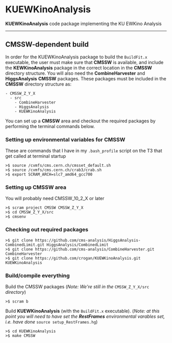# KUEWKinoAnalysis
**KUEWKinoAnalysis** code package implementing the KU EWKino Analysis

---------------------
CMSSW-dependent build 
---------------------

In order for the KUEWKinoAnalysis package to build the `BuildFit.x`
executable, the user must make sure that **CMSSW** is available, and
include the **KEWKinoAnalysis** package in the correct location in the
**CMSSW** directory structure. You will also need the **CombineHarvester**
and **HiggsAnalysis** **CMSSW** packages. These packages must be included
in the **CMSSW** directory structure as:

	- CMSSW_Z_Y_X
	  - src
		- CombineHarvester
		- HiggsAnalysis
		- KUEWKinoAnalysis

You can set up a **CMSSW** area and checkout the required packages by
performing the terminal commands below. 

### Setting up environmental variables for CMSSW
These are commands that I have in my `.bash_profile` script on the
T3 that get called at terminal startup

	>$ source /cvmfs/cms.cern.ch/cmsset_default.sh
	>$ source /cvmfs/cms.cern.ch/crab3/crab.sh
	>$ export SCRAM_ARCH=slc7_amd64_gcc700
### Setting up CMSSW area
You will probably need CMSSW_10_2_X or later

	>$ scram project CMSSW CMSSW_Z_Y_X
	>$ cd CMSSW_Z_Y_X/src
	>$ cmsenv
### Checking out required packages
	>$ git clone https://github.com/cms-analysis/HiggsAnalysis-CombinedLimit.git HiggsAnalysis/CombinedLimit
	>$ git clone https://github.com/cms-analysis/CombineHarvester.git CombineHarvester
	>$ git clone https://github.com/crogan/KUEWKinoAnalysis.git KUEWKinoAnalysis
### Build/compile  everything
Build the CMSSW packages (*Note: We're still in the* `CMSSW_Z_Y_X/src` *directory*)

	>$ scram b
Build **KUEWKinoAnalysis** (with the `BuildFit.x` executable). (*Note:
at this point you will need to have set the **RestFrames**
environmental varables set, i.e. have done* `source setup_RestFrames.hg`)

	>$ cd KUEWKinoAnalysis
	>$ make CMSSW
